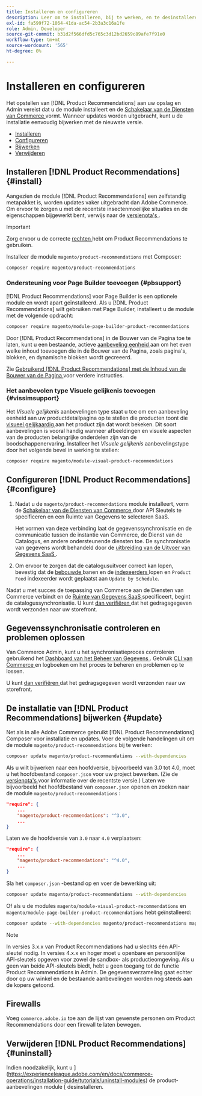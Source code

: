 ```yaml
---
title: Installeren en configureren
description: Leer om te installeren, bij te werken, en te desinstalleren  [!DNL Product Recommendations].
exl-id: fa599f72-1064-41da-ac54-2b3a3c16a1fe
role: Admin, Developer
source-git-commit: b31d2f566dfd5c765c3d12bd2659c89afe7f91e0
workflow-type: tm+mt
source-wordcount: '565'
ht-degree: 0%

---
```


# Installeren en configureren

Het opstellen van [!DNL Product Recommendations] aan uw opslag en Admin vereist dat u de module installeert en de [ Schakelaar van de Diensten van Commerce ](../landing/saas.md) vormt. Wanneer updates worden uitgebracht, kunt u de installatie eenvoudig bijwerken met de nieuwste versie.

- [Installeren](#install)
- [Configureren](#configure)
- [Bijwerken](#update)
- [Verwijderen](#uninstall)

## Installeren [!DNL Product Recommendations] {#install}

Aangezien de module [!DNL Product Recommendations] een zelfstandig metapakket is, worden updates vaker uitgebracht dan Adobe Commerce. Om ervoor te zorgen u met de recentste insectenmoeilijke situaties en de eigenschappen bijgewerkt bent, verwijs naar de [ versienota&#39;s ](release-notes.md).

>[!IMPORTANT]
>
>Zorg ervoor u de correcte [ rechten ](../landing/saas.md#credentials) hebt om Product Recommendations te gebruiken.

Installeer de module `magento/product-recommendations` met Composer:

```bash
composer require magento/product-recommendations
```

### Ondersteuning voor Page Builder toevoegen {#pbsupport}

[!DNL Product Recommendations] voor Page Builder is een optionele module en wordt apart geïnstalleerd. Als u [!DNL Product Recommendations] wilt gebruiken met Page Builder, installeert u de module met de volgende opdracht:

```bash
composer require magento/module-page-builder-product-recommendations
```

Door [!DNL Product Recommendations] in de Bouwer van de Pagina toe te laten, kunt u een bestaande, actieve [ aanbeveling eenheid ](https://experienceleague.adobe.com/en/docs/commerce-admin/page-builder/add-content/recommendations) aan om het even welke inhoud toevoegen die in de Bouwer van de Pagina, zoals pagina&#39;s, blokken, en dynamische blokken wordt gecreeerd.

Zie [ Gebruikend  [!DNL Product Recommendations]  met de Inhoud van de Bouwer van de Pagina ](page-builder.md) voor verdere instructies.

### Het aanbevolen type Visuele gelijkenis toevoegen {#vissimsupport}

Het _Visuele gelijkenis_ aanbevelingen type staat u toe om een aanbeveling eenheid aan uw productdetailpagina op te stellen die producten toont die [ visueel gelijkaardig ](type.md#visualsim) aan het product zijn dat wordt bekeken. Dit soort aanbevelingen is vooral handig wanneer afbeeldingen en visuele aspecten van de producten belangrijke onderdelen zijn van de boodschappenervaring. Installeer het _Visuele gelijkenis_ aanbevelingstype door het volgende bevel in werking te stellen:

```bash
composer require magento/module-visual-product-recommendations
```

## Configureren [!DNL Product Recommendations] {#configure}

1. Nadat u de `magento/product-recommendations` module installeert, vorm de [ Schakelaar van de Diensten van Commerce ](../landing/saas.md) door API Sleutels te specificeren en een Ruimte van Gegevens te selecteren SaaS.

   Het vormen van deze verbinding laat de gegevenssynchronisatie en de communicatie tussen de instantie van Commerce, de Dienst van de Catalogus, en andere ondersteunende diensten toe. De synchronisatie van gegevens wordt behandeld door de [ uitbreiding van de Uitvoer van Gegevens SaaS ](../data-export/overview.md).

1. Om ervoor te zorgen dat de catalogusuitvoer correct kan lopen, bevestig dat de [ bebouwde ](https://experienceleague.adobe.com/en/docs/commerce-operations/configuration-guide/cli/configure-cron-jobs) banen en de [ indexeerders ](https://experienceleague.adobe.com/en/docs/commerce-operations/configuration-guide/cli/manage-indexers) lopen en `Product Feed` indexeerder wordt geplaatst aan `Update by Schedule`.

Nadat u met succes de toepassing van Commerce aan de Diensten van Commerce verbindt en de [ Ruimte van Gegevens SaaS ](../landing/saas.md#saas-configuration) specificeert, begint de catalogussynchronisatie. U kunt [ dan verifiëren ](verify.md) dat het gedragsgegeven wordt verzonden naar uw storefront.

## Gegevenssynchronisatie controleren en problemen oplossen

Van Commerce Admin, kunt u het synchronisatieproces controleren gebruikend het [ Dashboard van het Beheer van Gegevens ](https://experienceleague.adobe.com/en/docs/commerce-admin/systems/data-transfer/data-dashboard). Gebruik [ CLI van Commerce ](../data-export/data-export-cli-commands.md#troubleshooting) en logboeken om het proces te beheren en problemen op te lossen.

U kunt [ dan verifiëren ](verify.md) dat het gedragsgegeven wordt verzonden naar uw storefront.

## De installatie van [!DNL Product Recommendations] bijwerken {#update}

Net als in alle Adobe Commerce gebruikt [!DNL Product Recommendations] Composer voor installatie en updates. Voer de volgende handelingen uit om de module `magento/product-recommendations` bij te werken:

```bash
composer update magento/product-recommendations --with-dependencies
```

Als u wilt bijwerken naar een hoofdversie, bijvoorbeeld van 3.0 tot 4.0, moet u het hoofdbestand `composer.json` voor uw project bewerken. (Zie de [ versienota&#39;s ](release-notes.md) voor informatie over de recentste versie.) Laten we bijvoorbeeld het hoofdbestand van `composer.json` openen en zoeken naar de module `magento/product-recommendations` :

```json
"require": {
    ...
    "magento/product-recommendations": "^3.0",
    ...
}
```

Laten we de hoofdversie van `3.0` naar `4.0` verplaatsen:

```json
"require": {
    ...
    "magento/product-recommendations": "^4.0",
    ...
}
```

Sla het `composer.json` -bestand op en voer de bewerking uit:

```bash
composer update magento/product-recommendations --with-dependencies
```

Of als u de modules `magento/module-visual-product-recommendations` en `magento/module-page-builder-product-recommendations` hebt geïnstalleerd:

```bash
composer update --with-dependencies magento/product-recommendations magento/module-visual-product-recommendations magento/module-page-builder-product-recommendations
```

>[!NOTE]
>
> In versies 3.x.x van Product Recommendations had u slechts één API-sleutel nodig. In versies 4.x.x en hoger moet u openbare en persoonlijke API-sleutels opgeven voor zowel de sandbox- als productieomgeving. Als u geen van beide API-sleutels biedt, hebt u geen toegang tot de functie Product Recommendations in Admin. De gegevensverzameling gaat echter door op uw winkel en de bestaande aanbevelingen worden nog steeds aan de kopers getoond.

## Firewalls

Voeg `commerce.adobe.io` toe aan de lijst van gewenste personen om Product Recommendations door een firewall te laten bewegen.

## Verwijderen [!DNL Product Recommendations] {#uninstall}

Indien noodzakelijk, kunt u ](https://experienceleague.adobe.com/en/docs/commerce-operations/installation-guide/tutorials/uninstall-modules) de product-aanbevelingen module [ desinstalleren.
